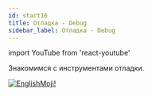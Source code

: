 ```yaml
---
id: start16
title: Отладка - Debug
sidebar_label: Отладка - Debug
---
```


import YouTube from 'react-youtube'

Знакомимся с инструментами отладки.

<YouTube videoId='7tb8JE0-yb4' />

[![EnglishMoji!](/img/logo/englishmoji.png)](https://apps.apple.com/kz/app/englishmoji/id6450254885)
